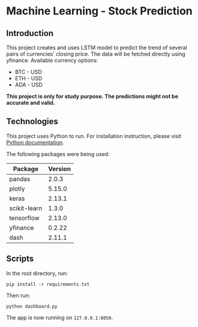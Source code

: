 # Machine Learning - Stock Prediction

## Introduction

This project creates and uses LSTM model to predict the trend of several pairs of currencies' closing price. The data will be fetched directly using yfinance. Available currency options:

-   BTC - USD
-   ETH - USD
-   ADA - USD

**This project is only for study purpose. The predictions might not be accurate and valid.**

## Technologies

This project uses Python to run. For installation instruction, please visit [Python documentation](https://www.python.org/).

The following packages were being used:

| Package      | Version |
| ------------ | ------- |
| pandas       | 2.0.3   |
| plotly       | 5.15.0  |
| keras        | 2.13.1  |
| scikit-learn | 1.3.0   |
| tensorflow   | 2.13.0  |
| yfinance     | 0.2.22  |
| dash         | 2.11.1  |

## Scripts

In the root directory, run:

`pip install -r requirements.txt`

Then run:

`python dashboard.py`

The app is now running on `127.0.0.1:8050`.
